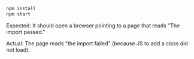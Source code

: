 ```sh
npm install
npm start
```

Expected: It should open a browser pointing to a page that reads "The import passed."

Actual: The page reads "the import failed" (because JS to add a class did not load).
